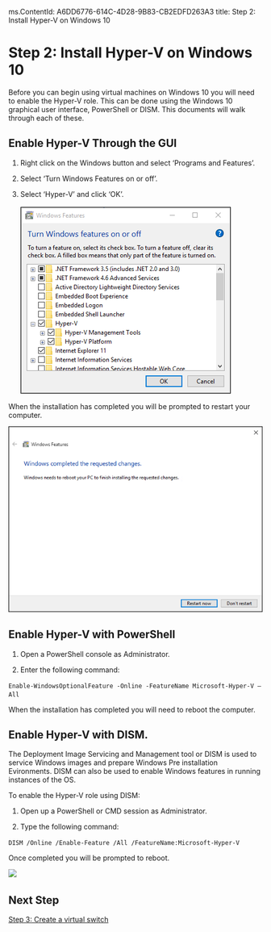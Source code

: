 ms.ContentId: A6DD6776-614C-4D28-9B83-CB2EDFD263A3
title: Step 2: Install Hyper-V on Windows 10

# Step 2: Install Hyper-V on Windows 10

Before you can begin using virtual machines on Windows 10 you will need to enable the Hyper-V role. This can be done using the Windows 10 graphical user interface, PowerShell or DISM. This documents will walk through each of these.

## Enable Hyper-V Through the GUI

1. Right click on the Windows button and select ‘Programs and Features’.

2. Select ‘Turn Windows Features on or off’.

3. Select ‘Hyper-V’ and click ‘OK’.  
<br />![](media/enable_role_upd.png)

When the installation has completed you will be prompted to restart your computer.

![](media/restart_upd.png)

## Enable Hyper-V with PowerShell

1. Open a PowerShell console as Administrator.

2. Enter the following command:

```Enable-WindowsOptionalFeature -Online -FeatureName Microsoft-Hyper-V –All```

When the installation has completed you will need to reboot the computer.

## Enable Hyper-V with DISM.

The Deployment Image Servicing and Management tool or DISM is used to service Windows images and prepare Windows Pre installation Evironments. DISM can also be used to enable Windows features in running instances of the OS.

To enable the Hyper-V role using DISM:

1. Open up a PowerShell or CMD session as Administrator.

2. Type the following command:

```DISM /Online /Enable-Feature /All /FeatureName:Microsoft-Hyper-V```

Once completed you will be prompted to reboot.

![](media/dism_upd.png)


## Next Step 
[Step 3: Create a virtual switch](walkthrough_virtual_switch.md) 